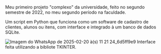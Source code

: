 Meu primeiro projeto "complexo" da universidade, feito no segundo semestre de 2022, no meu segundo período na faculdade.

Um script em Python que funciona como um software de cadastro de clientes, alunos ou itens, com interface e integrado à um banco de dados SQLite.

![Imagem do WhatsApp de 2025-02-20 à(s) 11 21 24_6d5ff9e9](https://github.com/user-attachments/assets/1419025c-25c9-4e61-bde3-28854955c9f9)
Interface feita utilizando a bibliote TKINTER.
